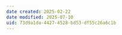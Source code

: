 ```yaml
---
date created: 2025-02-22
date modified: 2025-07-10
uid: 73d9a1da-4427-4528-bd53-df55c26a6c1b
---
```

